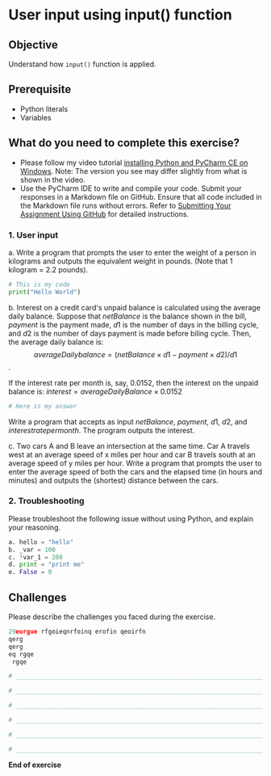 # User input using input() function

## Objective

Understand how ```input()``` function is applied.

## Prerequisite

- Python literals
- Variables

## What do you need to complete this exercise?

- Please follow my video tutorial [installing Python and PyCharm CE on Windows](https://youtu.be/nFN0JW43GKY). Note: The version you see may differ slightly from what is shown in the video.
- Use the PyCharm IDE to write and compile your code. Submit your responses in a Markdown file on GitHub. Ensure that all code included in the Markdown file runs without errors. Refer to [Submitting Your Assignment Using GitHub](https://sdccd-edu.zoom.us/rec/share/F4rK6ZABMXlRn4aGlZ9P005e-iRKwq8rr9KuawDoJ77TdkybKU2tpf4l4QSe113g.ut4jpVaqaPY0oI7b?startTime=1725121532000) for detailed instructions.


### 1. User input
a. Write a program that prompts the user to enter the weight of a person in kilograms and outputs the equivalent weight in pounds. (Note that 1 kilogram = 2.2 pounds).

```python
# This is my code
print("Hello World")
```

b. Interest on a credit card's unpaid balance is calculated using the average daily balance. Suppose that $netBalance$ is the balance shown in the bill, $payment$ is the payment made, $d1$ is the number of days in the billing cycle, and $d2$ is the number of days payment is made before biling cycle. Then, the average daily balance is: $$averageDailybalance = (netBalance \times d1 - payment \times d2)/d1$$.

If the interest rate per month is, say, 0.0152, then the interest on the unpaid balance is: $interest = averageDailyBalance \times 0.0152$

```python
# Here is my answer
```



Write a program that accepts as input $netBalance$, $payment$, $d1$, $d2$, and $interest rate per month$. The program outputs the interest.

c. Two cars A and B leave an intersection at the same time. Car A travels west at an average speed of x miles per hour and car B travels south at an average speed of y miles per hour. Write a program that prompts the user to enter the average speed of both the cars and the elapsed time (in hours and minutes) and outputs the (shortest) distance between the cars.

### 2. Troubleshooting

Please troubleshoot the following issue without using Python, and explain your reasoning.

```python
a. hello = "hello"
b. _var = 100
c. !var_1 = 200
d. print = "print me"
e. False = 0
```

## Challenges

Please describe the challenges you faced during the exercise.

```python
29eurgue rfgoieqnrfoinq erofin qeoirfn
qerg
qerg
eq rgqe
 rgqe

# _________________________________________________________________________________________________

# _________________________________________________________________________________________________

# _________________________________________________________________________________________________

# _________________________________________________________________________________________________

# _________________________________________________________________________________________________

# _________________________________________________________________________________________________

```

**End of exercise**



